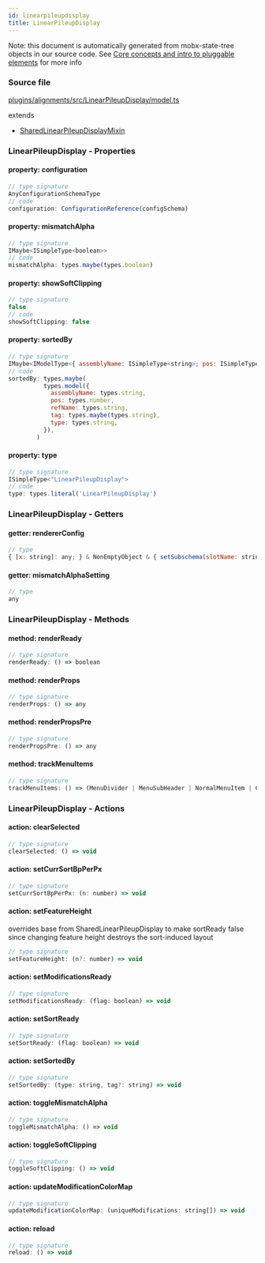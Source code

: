```yaml
---
id: linearpileupdisplay
title: LinearPileupDisplay
---
```


Note: this document is automatically generated from mobx-state-tree objects in
our source code. See
[Core concepts and intro to pluggable elements](/docs/developer_guide/) for more
info

### Source file

[plugins/alignments/src/LinearPileupDisplay/model.ts](https://github.com/GMOD/jbrowse-components/blob/main/plugins/alignments/src/LinearPileupDisplay/model.ts)

extends

- [SharedLinearPileupDisplayMixin](../sharedlinearpileupdisplaymixin)

### LinearPileupDisplay - Properties

#### property: configuration

```js
// type signature
AnyConfigurationSchemaType
// code
configuration: ConfigurationReference(configSchema)
```

#### property: mismatchAlpha

```js
// type signature
IMaybe<ISimpleType<boolean>>
// code
mismatchAlpha: types.maybe(types.boolean)
```

#### property: showSoftClipping

```js
// type signature
false
// code
showSoftClipping: false
```

#### property: sortedBy

```js
// type signature
IMaybe<IModelType<{ assemblyName: ISimpleType<string>; pos: ISimpleType<number>; refName: ISimpleType<string>; tag: IMaybe<ISimpleType<string>>; type: ISimpleType<...>; }, {}, _NotCustomized, _NotCustomized>>
// code
sortedBy: types.maybe(
          types.model({
            assemblyName: types.string,
            pos: types.number,
            refName: types.string,
            tag: types.maybe(types.string),
            type: types.string,
          }),
        )
```

#### property: type

```js
// type signature
ISimpleType<"LinearPileupDisplay">
// code
type: types.literal('LinearPileupDisplay')
```

### LinearPileupDisplay - Getters

#### getter: rendererConfig

```js
// type
{ [x: string]: any; } & NonEmptyObject & { setSubschema(slotName: string, data: unknown): any; } & IStateTreeNode<AnyConfigurationSchemaType>
```

#### getter: mismatchAlphaSetting

```js
// type
any
```

### LinearPileupDisplay - Methods

#### method: renderReady

```js
// type signature
renderReady: () => boolean
```

#### method: renderProps

```js
// type signature
renderProps: () => any
```

#### method: renderPropsPre

```js
// type signature
renderPropsPre: () => any
```

#### method: trackMenuItems

```js
// type signature
trackMenuItems: () => (MenuDivider | MenuSubHeader | NormalMenuItem | CheckboxMenuItem | RadioMenuItem | SubMenuItem | { ...; } | { ...; } | { ...; } | { ...; })[]
```

### LinearPileupDisplay - Actions

#### action: clearSelected

```js
// type signature
clearSelected: () => void
```

#### action: setCurrSortBpPerPx

```js
// type signature
setCurrSortBpPerPx: (n: number) => void
```

#### action: setFeatureHeight

overrides base from SharedLinearPileupDisplay to make sortReady false since
changing feature height destroys the sort-induced layout

```js
// type signature
setFeatureHeight: (n?: number) => void
```

#### action: setModificationsReady

```js
// type signature
setModificationsReady: (flag: boolean) => void
```

#### action: setSortReady

```js
// type signature
setSortReady: (flag: boolean) => void
```

#### action: setSortedBy

```js
// type signature
setSortedBy: (type: string, tag?: string) => void
```

#### action: toggleMismatchAlpha

```js
// type signature
toggleMismatchAlpha: () => void
```

#### action: toggleSoftClipping

```js
// type signature
toggleSoftClipping: () => void
```

#### action: updateModificationColorMap

```js
// type signature
updateModificationColorMap: (uniqueModifications: string[]) => void
```

#### action: reload

```js
// type signature
reload: () => void
```
